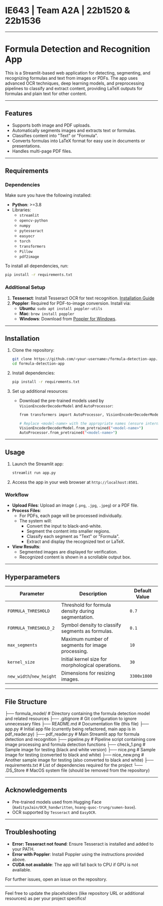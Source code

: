 # IE643 | Team A2A | 22b1520 & 22b1536
----
# Formula Detection and Recognition App

This is a Streamlit-based web application for detecting, segmenting, and recognizing formulas and text from images or PDFs. The app uses advanced OCR techniques, deep learning models, and preprocessing pipelines to classify and extract content, providing LaTeX outputs for formulas and plain text for other content.

---

## Features
- Supports both image and PDF uploads.
- Automatically segments images and extracts text or formulas.
- Classifies content into "Text" or "Formula".
- Converts formulas into LaTeX format for easy use in documents or presentations.
- Handles multi-page PDF files.

---

## Requirements

### Dependencies
Make sure you have the following installed:

- **Python**: >=3.8
- Libraries:
  - `streamlit`
  - `opencv-python`
  - `numpy`
  - `pytesseract`
  - `easyocr`
  - `torch`
  - `transformers`
  - `Pillow`
  - `pdf2image`

To install all dependencies, run:
```bash
pip install -r requirements.txt
```

### Additional Setup
1. **Tesseract**: Install Tesseract OCR for text recognition. [Installation Guide](https://github.com/tesseract-ocr/tesseract)
2. **Poppler**: Required for PDF-to-image conversion. Install via:
   - **Ubuntu**: `sudo apt install poppler-utils`
   - **Mac**: `brew install poppler`
   - **Windows**: Download from [Poppler for Windows](http://blog.alivate.com.au/poppler-windows/).

---

## Installation

1. Clone the repository:
   ```bash
   git clone https://github.com/<your-username>/formula-detection-app.git
   cd formula-detection-app
   ```

2. Install dependencies:
   ```bash
   pip install -r requirements.txt
   ```

3. Set up additional resources:
   - Download the pre-trained models used by `VisionEncoderDecoderModel` and `AutoProcessor`:
     ```bash
     from transformers import AutoProcessor, VisionEncoderDecoderModel

     # Replace <model-name> with the appropriate names (ensure internet connectivity)
     VisionEncoderDecoderModel.from_pretrained("<model-name>")
     AutoProcessor.from_pretrained("<model-name>")
     ```

---

## Usage

1. Launch the Streamlit app:
   ```bash
   streamlit run app.py
   ```

2. Access the app in your web browser at `http://localhost:8501`.

### Workflow
- **Upload Files**: Upload an image (`.png`, `.jpg`, `.jpeg`) or a PDF file.
- **Process Files**:
  - For PDFs, each page will be processed individually.
  - The system will:
    - Convert the input to black-and-white.
    - Segment the content into smaller regions.
    - Classify each segment as "Text" or "Formula".
    - Extract and display the recognized text or LaTeX.
- **View Results**:
  - Segmented images are displayed for verification.
  - Recognized content is shown in a scrollable output box.

---

## Hyperparameters

| **Parameter**       | **Description**                                    | **Default Value**      |
|----------------------|----------------------------------------------------|------------------------|
| `FORMULA_THRESHOLD` | Threshold for formula density during segmentation. | `0.7`                 |
| `FORMULA_THRESHOLD_2` | Symbol density to classify segments as formulas. | `0.1`                 |
| `max_segments`      | Maximum number of segments for image processing.   | `10`                  |
| `kernel_size`       | Initial kernel size for morphological operations.  | `30`                  |
| `new_width`/`new_height` | Dimensions for resizing images.                   | `3300x1800`           |

---

## File Structure

├── formula_model/           # Directory containing the formula detection model and related resources
├── .gitignore               # Git configuration to ignore unnecessary files
├── README.md                # Documentation file (this file)
├── app.py                   # Initial app file (currently being refactored, main app is in pdf_reader.py)
├── pdf_reader.py            # Main Streamlit app for formula detection and recognition
├── pipeline.py              # Pipeline script containing core image processing and formula detection functions
├── check_1.png              # Sample image for testing (black and white version)
├── nice.png                 # Sample image for testing (converted to black and white)
├── nice_new.png             # Another sample image for testing (also converted to black and white)
├── requirements.txt         # List of dependencies required for the project
└── .DS_Store                # MacOS system file (should be removed from the repository)

---

## Acknowledgements

- Pre-trained models used from Hugging Face (`AadityaJain/OCR_handwritten`, `hoang-quoc-trung/sumen-base`).
- OCR supported by `Tesseract` and `EasyOCR`.

---

## Troubleshooting

- **Error: Tesseract not found**: Ensure Tesseract is installed and added to your PATH.
- **Error with Poppler**: Install Poppler using the instructions provided above.
- **CUDA not available**: The app will fall back to CPU if GPU is not available.

For further issues, open an issue on the repository.

---

Feel free to update the placeholders (like repository URL or additional resources) as per your project specifics!
